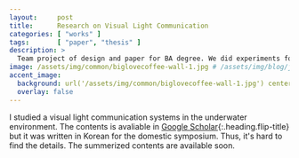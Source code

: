 ```yaml
---
layout:     post
title:      Research on Visual Light Communication 
categories: [ "works" ]
tags:       [ "paper", "thesis" ]
description: >
  Team project of design and paper for BA degree. We did experiments for Visual Light Communication (VLC) and we did a survey introducing underwater environments which uses VLC.
image: /assets/img/common/biglovecoffee-wall-1.jpg # /assets/img/blog/jj-ying.jpg
accent_image: 
  background: url('/assets/img/common/biglovecoffee-wall-1.jpg') center/cover
  overlay: false
---
```


I studied a visual light communication systems in the underwater environment. The contents is avaliable in [Google Scholar](https://scholar.google.com/citations?view_op=view_citation&hl=ko&user=gwCPQM8AAAAJ&citation_for_view=gwCPQM8AAAAJ:u5HHmVD_uO8C){:.heading.flip-title} but it was written in Korean for the domestic symposium. Thus, it's hard to find the details. The summerized contents are available soon.
